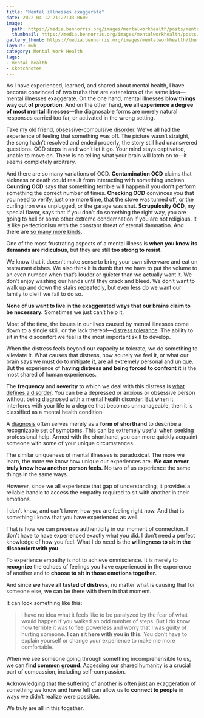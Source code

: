 ```yaml
---
title: "Mental illnesses exaggerate"
date: 2022-04-12 21:22:33-0600
image: 
  path: https://media.bennorris.org/images/mentalworkhealth/posts/mental-illnesses-exaggerate.jpg
  thumbnail: https://media.bennorris.org/images/mentalworkhealth/posts/thumbnails/mental-illnesses-exaggerate.jpg
gallery_thumb: https://media.bennorris.org/images/mentalworkhealth/thumbs/mental-illnesses-exaggerate.jpg
layout: mwh
category: Mental Work Health
tags:
- mental health
- sketchnotes
---
```


As I have experienced, learned, and shared about mental health, I have become convinced of two truths that are extensions of the same idea—mental illnesses exaggerate. On the one hand, mental illnesses **blow things way out of proportion**. And on the other hand, **we all experience a degree of most mental illnesses**—the diagnosable forms are merely natural responses carried too far, or activated in the wrong setting.

Take my old friend, [obsessive-compulsive disorder](https://nami.org/About-Mental-Illness/Mental-Health-Conditions/Obsessive-compulsive-Disorder). We’ve all had the experience of feeling that something was off. The picture wasn’t straight, the song hadn’t resolved and ended properly, the story still had unanswered questions. OCD steps in and won’t let it go. Your mind stays captivated, unable to move on. There is no telling what your brain will latch on to—it seems completely arbitrary.

And there are so many variations of OCD. **Contamination OCD** claims that sickness or death could result from interacting with something unclean. **Counting OCD** says that something terrible will happen if you don’t perform something the correct number of times. **Checking OCD** convinces you that you need to verify, just one more time, that the stove was turned off, or the curling iron was unplugged, or the garage was shut. **Scrupulosity OCD**, my special flavor, says that if you don’t do something the right way, you are going to hell or some other extreme condemnation if you are not religious. It is like perfectionism with the constant threat of eternal damnation. And there are [so many more kinds](https://www.ocduk.org/ocd/types/).

One of the most frustrating aspects of a mental illness is **when you know its demands are ridiculous**, but they are still **too strong to resist**.

We know that it doesn’t make sense to bring your own silverware and eat on restaurant dishes. We also think it is dumb that we have to put the volume to an even number when that’s louder or quieter than we actually want it. We don’t enjoy washing our hands until they crack and bleed. We don’t want to walk up and down the stairs repeatedly, but even less do we want our family to die if we fail to do so.

**None of us want to live in the exaggerated ways that our brains claim to be necessary.** Sometimes we just can’t help it.

Most of the time, the issues in our lives caused by mental illnesses come down to a single skill, or the lack thereof—[distress tolerance](https://dbtselfhelp.com/dbt-skills-list/distress-tolerance/). The ability to sit in the discomfort we feel is the most important skill to develop.

When the distress feels beyond our capacity to tolerate, we do something to alleviate it. What causes that distress, how acutely we feel it, or what our brain says we must do to mitigate it, are all extremely personal and unique. But the experience of **having distress and being forced to confront it** is the most shared of human experiences.

The **frequency** and **severity** to which we deal with this distress is [what defines a disorder](https://www.mayoclinic.org/diseases-conditions/mental-illness/symptoms-causes/syc-20374968). You can be a depressed or anxious or obsessive person without being diagnosed with a mental health disorder. But when it interferes with your life to a degree that becomes unmanageable, then it is classified as a mental health condition.

A [diagnosis](https://psychiatry.org/patients-families/what-is-mental-illness) often serves merely as a **form of shorthand** to describe a recognizable set of symptoms. This can be extremely useful when seeking professional help. Armed with the shorthand, you can more quickly acquaint someone with some of your unique circumstances.

The similar uniqueness of mental illnesses is paradoxical. The more we learn, the more we know how unique our experiences are. **We can never truly know how another person feels.** No two of us experience the same things in the same ways.

However, since we all experience that gap of understanding, it provides a reliable handle to access the empathy required to sit with another in their emotions.

I don’t know, and can’t know, how you are feeling right now. And that is something I know that you have experienced as well.

That is how we can preserve authenticity in our moment of connection. I don’t have to have experienced exactly what you did. I don’t need a perfect knowledge of how you feel. What I do need is the **willingness to sit in the discomfort with you**.

To experience empathy is not to achieve omniscience. It is merely to **recognize** the echoes of feelings you have experienced in the experience of another and to **choose to sit in those emotions together**.

And since **we have all tasted of distress**, no matter what is causing that for someone else, we can be there with them in that moment.

It can look something like this:

> I have no idea what it feels like to be paralyzed by the fear of what would happen if you walked an odd number of steps. But I do know how terrible it was to feel powerless and worry that I was guilty of hurting someone. **I can sit here with you in this.** You don’t have to explain yourself or change your experience to make me more comfortable.

When we see someone going through something incomprehensible to us, we can **find common ground**. Accessing our shared humanity is a crucial part of compassion, including self-compassion.

Acknowledging that the suffering of another is often just an exaggeration of something we know and have felt can allow us to **connect to people** in ways we didn’t realize were possible.

We truly are all in this together.
